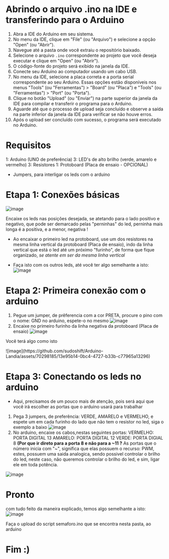 # Abrindo o arquivo .ino na IDE e transferindo para o Arduino

1. Abra a IDE do Arduino em seu sistema.
2. No menu da IDE, clique em "File" (ou "Arquivo") e selecione a opção "Open" (ou "Abrir").
3. Navegue até a pasta onde você extraiu o repositório baixado.
4. Selecione o arquivo `.ino` correspondente ao projeto que você deseja executar e clique em "Open" (ou "Abrir").
5. O código-fonte do projeto será exibido na janela da IDE.
6. Conecte seu Arduino ao computador usando um cabo USB.
7. No menu da IDE, selecione a placa correta e a porta serial correspondente ao seu Arduino. Essas opções estão disponíveis nos menus "Tools" (ou "Ferramentas") > "Board" (ou "Placa") e "Tools" (ou "Ferramentas") > "Port" (ou "Porta").
8. Clique no botão "Upload" (ou "Enviar") na parte superior da janela da IDE para compilar e transferir o programa para o Arduino.
9. Aguarde até que o processo de upload seja concluído e observe a saída na parte inferior da janela da IDE para verificar se não houve erros.
10. Após o upload ser concluído com sucesso, o programa será executado no Arduino.

# Requisitos
1: Arduino (UNO de preferência)
3: LED's de alto brilho (verde, amarelo e vermelho)
3: Resistores
1: Protoboard (Placa de ensaio - OPCIONAL)
- Jumpers, para interligar os leds com o arduino

# Etapa 1: Conexões básicas

![image](https://github.com/sudoshift/Arduino-Landia/assets/70298185/a77cf841-d7c9-44a8-9cf7-a6b2b5323a90)


Encaixe os leds nas posições desejada, se atetando para o lado positivo e negativo, que pode ser demarcado pelas "perninhas" do led, perninha mais longa é a positiva, e a menor, negativa !
- Ao encaixar o primeiro led na protoboard, use um dos resistores na mesma linha vertical da protoboard (Placa de ensaio), indo da linha vertical que está o led até um próximo "furinho", de forma que fique organizado, *se atente em ser da mesma linha vertical*

- Faça isto com os outros leds, até você ter algo semelhante a isto:
![image](https://github-production-user-asset-6210df.s3.amazonaws.com/70298185/242624846-fb5e9914-eb43-4d63-8eb8-3b465ba57dea.png)

# Etapa 2: Primeira conexão com o arduino
1. Pegue um jumper, de prêferencia com a cor PRETA, procure o pino com o nome: GND no arduino, espete-o no mesmo
![image](https://github.com/sudoshift/Arduino-Landia/assets/70298185/fa14a2f9-afcf-4ddf-878c-2f628d59605e)
2. Encaixe no primeiro furinho da linha negativa da protoboard (Placa de ensaio)
![image](https://github.com/sudoshift/Arduino-Landia/assets/70298185/0723b9cc-761a-459c-8fbf-954edd6dc224)
<p aligh="center"> Você terá algo como isto</p>
![image](https://github.com/sudoshift/Arduino-Landia/assets/70298185/13e95b14-0bc4-4727-b33b-c77965a13296)
</p>

# Etapa 3: Conectando os leds no arduino
- Aqui, precisamos de um pouco mais de atenção, pois será aqui que você irá escolher as portas que o arduino usará para trabalhar
1. Pega 3 jumpers, de preferência: VERDE, AMARELO e VERMELHO, e espete um em cada furinho do lado que não tem o resistor no led, siga o exemplo a baixo
![image](https://github.com/sudoshift/Arduino-Landia/assets/70298185/5b67e820-a0f4-4cef-ab2b-858ccab66302)
2. No arduino, encaixe os cabos,nestas seguintes portas:
VERMELHO:  PORTA DIGITAL 13
AMARELO: PORTA DIGITAL 12
VERDE: PORTA DIGIAL 8
__(Por que ir direto para a porta 8 e não para a ~11 ?__ 
As portas que o número inicia com "~", significa que elas possuem o recurso: PWM, estes, possuem uma saida analogica, sendo possivel controlar o brilho do led, neste caso, não queremos controlar o brilho do led, e sim, ligar ele em toda potência.

![image](https://github.com/sudoshift/Arduino-Landia/assets/70298185/e53f7d91-3060-4b28-adb5-939f2241e5bc)


# Pronto  

com tudo feito da maneira explicado, temos algo semelhante a isto:
![image](https://github.com/sudoshift/Arduino-Landia/assets/70298185/7401e81c-e6f9-423a-8f8e-b6c5ea219a48)

Faça o upload do script semaforo.ino que se encontra nesta pasta, ao arduino

# Fim :)
